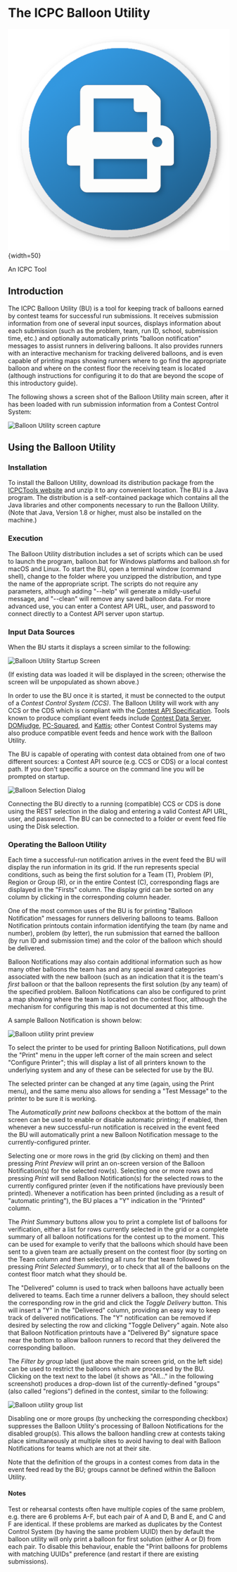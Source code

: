# The ICPC Balloon Utility 

![](docs/balloonIcon.png){width=50}

An ICPC Tool

## Introduction

The ICPC Balloon Utility (BU) is a tool for keeping track of balloons earned by contest teams
for successful run submissions. It receives submission information from one of several
input sources, displays information about each submission (such as the problem, team,
run ID, school, submission time, etc.) and optionally automatically prints "balloon
notification" messages to assist runners in delivering balloons. It also provides 
runners with an interactive mechanism for tracking delivered balloons, and is even
capable of printing maps showing runners where to go find the appropriate balloon
and where on the contest floor the receiving team is located (although instructions
for configuring it to do that are beyond the scope of this introductory guide).

The following shows a screen shot of the Balloon Utility main screen, after it has been 
loaded with run submission information from a Contest Control System:

![Balloon Utility screen capture](docs/BUScreenshot.png)

## Using the Balloon Utility

### Installation

To install the Balloon Utility, download its distribution package from the [ICPCTools website](https://tools.icpc.global/)
and unzip it to any convenient location. 
The BU is a Java program. The distribution is a self-contained package which contains 
all the Java libraries and other components necessary to run the Balloon Utility.
(Note that Java, Version 1.8 or higher, must also be installed on the machine.)

### Execution

The Balloon Utility distribution includes a set of scripts which can be used to launch the program,
balloon.bat for Windows platforms and balloon.sh for macOS and Linux.
To start the BU, open a terminal window (command shell), 
change to the folder where you unzipped the distribution, and type the name of the
appropriate script. The scripts do not require any parameters, although adding
"--help" will generate a mildly-useful message, and "--clean" will remove any saved
balloon data. For more advanced use, you can enter a Contest API URL, user, and
password to connect directly to a Contest API server upon startup.


### Input Data Sources

When the BU starts it displays a screen similar to the following:

![Balloon Utility Startup Screen](docs/BUStartupScreen.png)

(If existing data was loaded it will be displayed in the screen; otherwise the
screen will be unpopulated as shown above.)

In order to use the BU once it is started, it must 
be connected to the output of a _Contest Control System (CCS)_.
The Balloon Utility will work with any CCS or the CDS which is 
compliant with the [Contest API Specification](https://ccs-specs.icpc.io/contest_api).
Tools known to produce compliant event feeds include
[Contest Data Server](https://tools.icpc.global/cds/), 
[DOMjudge](https://www.domjudge.org),
[PC-Squared](http://pc2.ecs.csus.edu/pc2), and 
[Kattis](https://www.kattis.com);
other Contest Control Systems may also produce compatible event feeds and
hence work with the Balloon Utility.

The BU is capable of operating with contest data obtained from one of two
different sources: a Contest API source (e.g. CCS or CDS) or a local contest path.
If you don't specific a source on the command line you will be prompted on startup.

![Balloon Selection Dialog](docs/BUSourceSelectionDialog.png)

Connecting the BU directly to a running (compatible) CCS or CDS is done using the REST
selection in the dialog and entering a valid Contest API URL, user, and password.
The BU can be connected to a folder or event feed file using the Disk selection.


### Operating the Balloon Utility

Each time a successful-run notification arrives in the event feed the BU will display the
run information in its grid. If the run represents special conditions, such as being the
first solution for a Team (T), Problem (P), Region or Group (R), or in the entire 
Contest (C), corresponding flags are displayed in the "Firsts" column.
The display grid can be sorted on any column by clicking in the corresponding column header.

One of the most common uses of the BU is for printing "Balloon Notification" messages for runners
delivering balloons to teams.
Balloon Notification printouts contain information identifying the team (by name and number),
problem (by letter), the run submission that earned the ballloon (by run ID and submission time)
and the color of the balloon which should be delivered. 

Balloon Notifications may also contain additional information such as how many other balloons 
the team has and any special award categories associated with the new balloon (such as an
indication that it is the team's _first_ balloon or that the balloon represents the first
solution (by any team) of the specified problem.
Balloon Notifications can also be configured to print a map showing where the team is located
on the contest floor, although the mechanism for configuring this map is not documented at this time.

A sample Balloon Notification is shown below: 

![Balloon utility print preview](docs/PrintPreview.png)

To select the printer to be used for printing Balloon Notifications,
pull down the "Print" menu in the upper left corner of the main screen and
select "Configure Printer"; this will display a list of
all printers known to the underlying system and any of these can be selected for use by the BU.

The selected printer can be changed
at any time (again, using the Print menu), and the same menu also allows for sending a 
"Test Message" to the printer to be sure it is working.

The _Automatically print new balloons_ checkbox at the bottom of the main screen can be used to
enable or disable automatic printing; if enabled, then whenever a new successful-run notification
is received in the event feed the BU will automatically print a new Balloon Notification message
to the currently-configured printer.

Selecting one or more rows in the grid (by clicking on them) and then pressing _Print Preview_
will print an on-screen version of the Balloon Notification(s) for the selected row(s).
Selecting one or more rows and pressing _Print_ will send Balloon Notification(s) for the
selected rows to the currently configured printer (even if the notifications have previously been printed).
Whenever a notification has been printed (including as a result of "automatic printing"),
the BU places a "Y" indication in the "Printed" column.

The _Print Summary_ buttons allow you to print a complete list of balloons for verification, either
a list for rows currently selected in the grid or a complete summary of all balloon notifications
for the contest up to the moment. This can be used for example to verify that the balloons which
should have been sent to a given team are actually present on the contest floor 
(by sorting on the Team column and then selecting all runs for that team followed by pressing
_Print Selected Summary_), or to check that all of the balloons on the contest floor match what
they should be.

The "Delivered" column is used to track when balloons have actually been delivered to teams.
Each time a runner delivers a balloon, they should select the corresponding row in the grid
and click the _Toggle Delivery_ button. This will insert a "Y" in the "Delivered" column,
providing an easy way to keep track of delivered notifications. The "Y" notification can
be removed if desired by selecting the row and clicking "Toggle Delivery" again.
Note also that Balloon Notification printouts have a "Delivered By" signature space near the
bottom to allow balloon runners to record that they delivered the corresponding balloon.

The _Filter by group_ label (just above the main screen grid, on the left side) can be used to restrict the
balloons which are processed by the BU. Clicking on the text next to the label (it shows as 
"All..." in the following screenshot) produces a drop-down list of the
currently-defined "groups" (also called "regions") defined in the contest, similar to the following:

![Balloon utility group list](docs/GroupDropdown.png)

Disabling one or more groups (by unchecking the corresponding checkbox) suppresses the Balloon Utility's 
processing of Balloon Notifications for the disabled group(s). This allows the balloon handling crew
at contests taking place simultaneously at multiple sites to avoid having to deal with Balloon Notifications
for teams which are not at their site.

Note that the definition of the groups in a contest comes from data in the event feed read by the BU; 
groups cannot be defined within the Balloon Utility.

#### Notes

Test or rehearsal contests often have multiple copies of the same problem, e.g. there are 6 problems A-F,
but each pair of A and D, B and E, and C and F are identical. If these problems are marked as duplicates 
by the Contest Control System (by having the same problem UUID) then by default the balloon utility will
only print a balloon for first solution (either A or D) from each pair. To disable this behaviour, enable the
"Print balloons for problems with matching UUIDs" preference (and restart if there are existing submissions).
